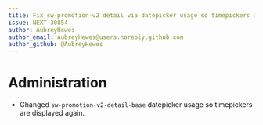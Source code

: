 ```yaml
---
title: Fix sw-promotion-v2 detail via datepicker usage so timepickers are displayed again.
issue: NEXT-30854
author: AubreyHewes
author_email: AubreyHewes@users.noreply.github.com
author_github: @AubreyHewes
---
```

# Administration
* Changed `sw-promotion-v2-detail-base` datepicker usage so timepickers are displayed again.
